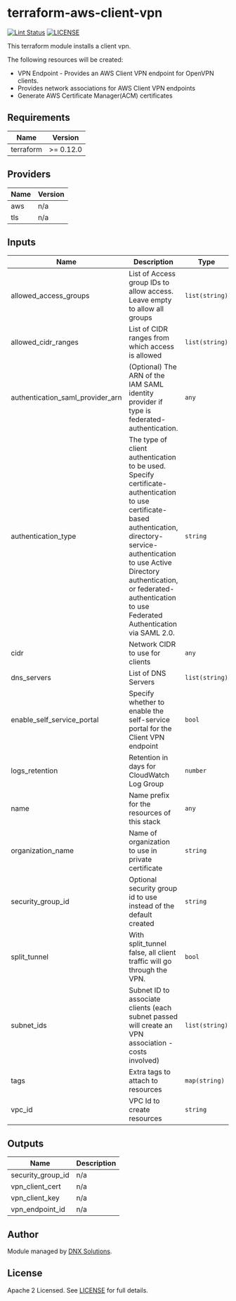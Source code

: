 # terraform-aws-client-vpn

[![Lint Status](https://github.com/DNXLabs/terraform-aws-client-vpn/workflows/Lint/badge.svg)](https://github.com/DNXLabs/terraform-aws-client-vpn/actions)
[![LICENSE](https://img.shields.io/github/license/DNXLabs/terraform-aws-client-vpn)](https://github.com/DNXLabs/terraform-aws-client-vpn/blob/master/LICENSE)

This terraform module installs a client vpn.

The following resources will be created:
 - VPN Endpoint - Provides an AWS Client VPN endpoint for OpenVPN clients.
 - Provides network associations for AWS Client VPN endpoints
 - Generate AWS Certificate Manager(ACM) certificates

<!--- BEGIN_TF_DOCS --->

## Requirements

| Name | Version |
|------|---------|
| terraform | >= 0.12.0 |

## Providers

| Name | Version |
|------|---------|
| aws | n/a |
| tls | n/a |

## Inputs

| Name | Description | Type | Default | Required |
|------|-------------|------|---------|:--------:|
| allowed\_access\_groups | List of Access group IDs to allow access. Leave empty to allow all groups | `list(string)` | `[]` | no |
| allowed\_cidr\_ranges | List of CIDR ranges from which access is allowed | `list(string)` | `[]` | no |
| authentication\_saml\_provider\_arn | (Optional) The ARN of the IAM SAML identity provider if type is federated-authentication. | `any` | `null` | no |
| authentication\_type | The type of client authentication to be used. Specify certificate-authentication to use certificate-based authentication, directory-service-authentication to use Active Directory authentication, or federated-authentication to use Federated Authentication via SAML 2.0. | `string` | `"certificate-authentication"` | no |
| cidr | Network CIDR to use for clients | `any` | n/a | yes |
| dns\_servers | List of DNS Servers | `list(string)` | `[]` | no |
| enable\_self\_service\_portal | Specify whether to enable the self-service portal for the Client VPN endpoint | `bool` | `false` | no |
| logs\_retention | Retention in days for CloudWatch Log Group | `number` | `365` | no |
| name | Name prefix for the resources of this stack | `any` | n/a | yes |
| organization\_name | Name of organization to use in private certificate | `string` | `"ACME, Inc"` | no |
| security\_group\_id | Optional security group id to use instead of the default created | `string` | `""` | no |
| split\_tunnel | With split\_tunnel false, all client traffic will go through the VPN. | `bool` | `true` | no |
| subnet\_ids | Subnet ID to associate clients (each subnet passed will create an VPN association - costs involved) | `list(string)` | n/a | yes |
| tags | Extra tags to attach to resources | `map(string)` | `{}` | no |
| vpc\_id | VPC Id to create resources | `string` | n/a | yes |

## Outputs

| Name | Description |
|------|-------------|
| security\_group\_id | n/a |
| vpn\_client\_cert | n/a |
| vpn\_client\_key | n/a |
| vpn\_endpoint\_id | n/a |

<!--- END_TF_DOCS --->

## Author

Module managed by [DNX Solutions](https://github.com/DNXLabs).

## License
Apache 2 Licensed. See [LICENSE](https://github.com/DNXLabs/terraform-aws-client-vpn/blob/master/LICENSE) for full details.
